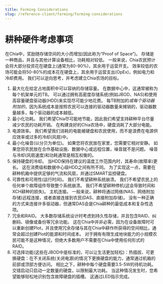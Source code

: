 ```yaml
---
title: Farming Considerations
slug: /reference-client/farming/farming-considerations
---
```


# 耕种硬件考虑事项

在Chia中，奖励随存储空间的大小而增加(因此称为“Proof of Space”)。 存储是一种商品，并且与其他计算设备相比，功耗相对较低。 一般来说，Chia农民预计会将大部分投资花在硬盘上(通常为80-90%)，其余用于运营开支。 效率较低的农场可能会将50-80%的成本花在硬盘上，其余用于运营支出(OpEx)，例如电力和冷却费用。 我们可以逆向思考，并考虑建立Chia农场的目标。

1. 最大化在给定占地面积中可以容纳的存储容量。 在数据中心中，这通常被称为每个机架单元的TB。 可以通过拥有高密度存储系统(例如JBOD、NAS)和使用高容量硬盘驱动器(HDD)来实现尽可能少地花费。 每TB附加的$或每个驱动器附加的$，因为系统成本是按照农民可以连接的驱动器数量来摊销的，驱动器数量越多，每个驱动器的成本越低。
2. 最小化功耗。 我们希望Chia尽可能地节能，因此我们希望支持耕种平台尽量减少农民的功耗开销。 在构建良好的Chia农场中，硬盘消耗了大部分电能。
3. 电源效率。 我们希望我们消耗的电能被硬盘和农民使用，而不是浪费在电源供应效率或过多的冷却(风扇)中。
4. 最小化噪音(以分贝为单位)。 如果您将农民放在家里，您需要它相对安静。 如果您将农民放在合作基础设施、数据中心或远程位置，噪音就不是问题。 噪音与冷却(风扇速度)和功耗通常是相互权衡的。
5. 保持硬盘的冷却。 当HDD保持在建议的温度工作范围内时，其寿命(故障率)更长。 这在消费级和数据中心级HDD之间有所不同。 为了实现这一点，需要在耕种机箱中提供足够的气流和风扇，并通过SMART监控硬盘。
6. 可靠性和可用性(运行时间)。 我们不希望耕种系统崩溃。 我们不希望农民上的任何单个故障组件导致整个系统崩溃。 我们不希望耕种停机(这会导致时间和XCH耕种的损失)。 主机连接。 一般来说，耕种将通过网络(NAS、网络附加存储)远程连接，或者直接连接到农民(DAS、直接附加存储)。 没有一种正确的方式来连接许多驱动器，但通常DAS会是Chia耕种的最低成本和复杂性选项。
7. 冗余和RAID。 大多数存储系统设计时考虑到持久性存储，并且包含RAID、纠删码、镜像或备份等冗余功能。 这在Chia中并非必需，因为在设备故障时可以重新创建Plot，并且使用冗余存储与其在Chia中耕作所获得的空间相比，通常会超过创建Plot的能源和时间成本。 对于拥有有限生成地块能力的小规模农民可能不是这种情况，但绝大多数用户不需要在Chia中使用任何形式的RAID。
8. 可选择功能(这些在JBOD中是标准的，可以让生活更加轻松)：热插拔、可更换硬盘：在不关闭系统(关闭电源)的情况下更换硬盘的能力，通常通过机箱的前部或顶部方便访问。 相比之下，耕种中每个硬盘需要3.5-5W的待机功耗。 交错启动只启动一定数量的硬盘，以限制最大功耗。 当这种情况发生时，您希望能够轻松地识别包含故障硬盘的插槽。 这通过LED指示完成。
